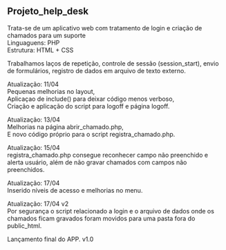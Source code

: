 ## Projeto_help_desk

Trata-se de um aplicativo web com tratamento de login e criação de chamados para um suporte <br>
Linguaguens: PHP <br> 
Estrutura: HTML + CSS <br>

Trabalhamos laços de repetição, controle de sessão (session_start), envio de formulários, registro de dados em arquivo de texto externo. <br>

Atualização: 11/04 <br>
Pequenas melhorias no layout, <br>
Aplicaçao de include() para deixar código menos verboso, <br>
Criação e aplicação do script para logoff e página logoff. <br>

Atualização: 13/04 <br>
Melhorias na página abrir_chamado.php, <br>
E novo código próprio para o script registra_chamado.php. <br>

Atualização: 15/04 <br>
registra_chamado.php consegue reconhecer campo não preenchido e alerta usuário, além de não gravar chamados com campos não preenchidos. <br>

Atualização: 17/04 <br>
Inserido níveis de acesso e melhorias no menu. <br>

Atualização: 17/04 v2 <br>
Por segurança o script relacionado a login e o arquivo de dados onde os chamados ficam gravados foram movidos para uma pasta fora do public_html. 

Lançamento final do APP. v1.0
